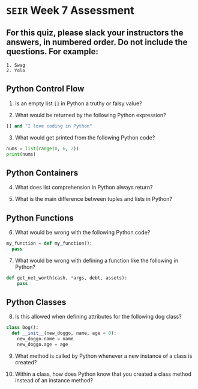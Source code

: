 # `SEIR` Week 7 Assessment
## For this quiz, please slack your instructors the answers, in numbered order. Do not include the questions. For example:
    1. Swag
    2. Yolo

## Python Control Flow

1. Is an empty list ``[]`` in Python a truthy or falsy value?



2. What would be returned by the following Python expression?

```python
[] and "I love coding in Python"
```


3. What would get printed from the following Python code?

```python
nums = list(range(0, 6, 2))
print(nums)
```


## Python Containers

4. What does list comprehension in Python always return?


5. What is the main difference between tuples and lists in Python?


## Python Functions

6. What would be wrong with the following Python code?

```python
my_function = def my_function():
  pass
```



7. What would be wrong with defining a function like the following in Python?

```Python
def get_net_worth(cash, *args, debt, assets):
    pass
```


## Python Classes

8. Is this allowed when defining attributes for the following dog class?

```python
class Dog():
  def __init__(new_doggo, name, age = 0):
    new_doggo.name = name
    new_doggo.age = age
```


9. What method is called by Python whenever a new instance of a class is created?


10. Within a class, how does Python know that you created a class method instead of an instance method?




